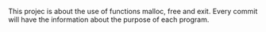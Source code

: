 This projec is about the use of functions malloc, free and exit. Every commit will have the information about the purpose of each program. 